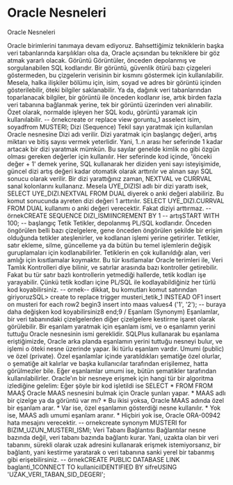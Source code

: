 # Oracle Nesneleri


Oracle Nesneleri



 Oracle birimlerini tanımaya devam ediyoruz. Bahsettiğimiz tekniklerin başka veri tabanlarında karşılıkları olsa da, Oracle açısından bu tekniklere bir göz atmak yararlı olacak.          Görüntü          Görüntüler, önceden depolanmış ve sorgulanabilen SQL kodlarıdır. Bir görüntü, güvenlik ötürü bazı çizgeleri göstermeden, bu çizgelerin verisinin bir kısmını göstermek için kullanılabilir. Mesela, halka ilişkiler bölümu için, isim, soyad ve adres bir görüntü içinden gösterilebilir, öteki bilgiler saklanabilir. Ya da, dağınık veri tabanlarından toparlanacak bilgiler, bir görüntü ile önceden kodlanır ise, artık birden fazla veri tabanına bağlanmak yerine, tek bir görüntü üzerinden veri alınabilir. Özet olarak, normalde işleyen her SQL kodu, görüntü yaramak için kullanılabilir.                -- örnekcreate or replace view goruntu_1 asselect isim, soyadfrom MUSTERI;          Dizi (Sequence)         Tekil sayı yaratmak için kullanılan Oracle nesnesine Dizi adı verilir. Dizi yaratmak için başlangıç değeri, artış miktarı ve bitiş sayısı vermek yeterlidir. Yani, 1..n arası her seferinde 1 kadar artacak bir dizi yaratmak mümkün. Bu sayılar genelde kimlik no gibi özgün olması gereken değerler için kullanılır. Her seferinde kod içinde, 'önceki değer + 1' demek yerine, SQL kullanarak her diziden yeni sayı isteyişimide, güncel dizi artış değeri kadar otomatik olarak arttırılır ve alınan sayı SQL sonucu olarak verilir.              Bir dizi yarattığınız zaman, NEXTVAL ve CURRVAL sanal kolonlarını kullanarız. Mesela UYE_DIZISI adlı bir dizi yarattı isek, SELECT UYE_DIZI.NEXTVAL FROM DUAL diyerek o anki değeri alabiliriz. Bu komut sonucunda ayreten dizi değeri 1 arttırılır. SELECT UYE_DIZI.CURRVAL FROM DUAL kullanımı o anki değeri verecektir. Fakat diziyi arttırmaz.                -- örnekCREATE SEQUENCE DIZI_ISMIINCREMENT BY 1 -- artışSTART WITH 100; -- başlangıç          Tetik          Tetikler, depolanmış PL/SQL kodlarıdır. Önceden öngörülen belli bazı çizelgelere, gene önceden öngörülen şekilde bir erişim olduğunda tetikler ateşlenirler, ve kodlanan işlemi yerine getirirler. Tetikler, satır ekleme, silme, güncelleme ya da bütün bu temel işlemlerin değişik guruplamaları için kodlanabilirler. Tetiklerin en çok kullanıldığı alan, veri amlığı için kısıtlamalar koymaktır. Bu tür kısıtlamalar Oracle terimleri ile, Veri Tamlık Kontrolleri diye bilinir, ve satırlar arasında bazı kontroller getirebilir. Fakat bu tür satır bazlı kontrollerin yetmediği hallerde, tetik kodları işe yarayabilir. Çünkü tetik kodları içine PL/SQL ile kodlayabildiğiniz her türlü kod koyabilirsiniz.                -- ornek-- dikkat, bu komutları komut satırından giriyoruzSQL> create to replace trigger musteri_tetik_1 INSTEAD OF1 insert on musteri for each row2 begin3 insert into maas values4 ('1', '2'); -- buraya daha değişken kod koyabilirsiniz8 end;9 /           Eşanlam (Synonym)           Eşanlamlar, bir veri tabanındaki çizelgelerden diğer çizelgelere kestirme işaret olarak görülebilir. Bir eşanlam yaratmak için eşanlam ismi, ve o eşanlamın yerini tuttuğu Oracle nesnesinin ismi gereklidir. SQLPlus kullanarak bu eşanlama eriştiğimizde, Oracle arka planda eşanlamın yerini tuttuğu nesneyi bulur, ve işlemi o öteki nesne üzerinde yapar.               İki türlu eşanlam vardır. Umumi (public) ve özel (private). Özel eşanlamlar içinde yaratıldıkları şematiğe özel olurlar, o şematiğe ait kalırlar ve başka kullanıcılar tarafından erişilemez, hatta görülmezler bile. Eğer eşanlamlar umumi ise, bütün şematikler tarafından kullanılabilirler.               Oracle'ın bir nesneye erişmek için hangi tür bir algoritma izlediğine gelelim:              Eğer şöyle bir kod işletildi ise  SELECT * FROM FROM MAAŞ  Oracle MAAS nesnesini bulmak için Oracle şunları yapar.              * MAAS adlı bir çizelge ya da görüntü var mı?   * Bu ikisi yoksa, Oracle MAAS adında özel bir eşanlam arar.   * Var ise, özel eşanlamın gösterdiği nesne kullanılır.   * Yok ise, MAAS adlı umumi eşanlam aranır.   * Hiçbiri yok ise, Oracle ORA-00942 hata mesajını verecektir.              -- ornekcreate synonym MUSTERI for BIZIM_UZUN_MUSTERI_ISMI;          Veri Tabanı Bağlantısı          Bağlantılar nesne bazında değil, veri tabanı bazında bağlantı kurar. Yani, uzakta olan bir veri tabanını, sürekli olarak uzak adresini kullanarak erişmek istemiyorsanız, bir bağlantı, yani kestirme yaratarak o veri tabanına sanki yerel bir tabanmış gibi erişebilirsiniz.                -- örnekCREATE PUBLIC DATABASE LINK baglanti_1CONNECT TO kullaniciIDENTIFIED BY sifreUSING 'UZAK_VERI_TABAN_SID_DEGERI';





